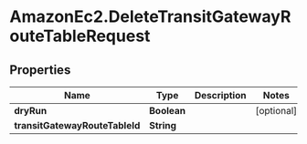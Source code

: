 # AmazonEc2.DeleteTransitGatewayRouteTableRequest

## Properties

Name | Type | Description | Notes
------------ | ------------- | ------------- | -------------
**dryRun** | **Boolean** |  | [optional] 
**transitGatewayRouteTableId** | **String** |  | 


